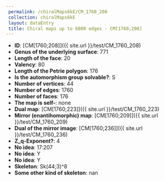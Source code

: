 ```yaml
--- 
 permalink: /chiralMaps6kE/CM_1760_208 
 collection: chiralMaps6kE
 layout: dataEntry
 title: Chiral maps up to 6000 edges - CM[1760;208]
---
```


- **ID**: [CM[1760;208]]({{ site.url }}/test/CM_1760_208)
- **Genus of the underlying surface**: 771
- **Length of the face**: 20
- **Valency**: 80
- **Length of the Petrie polygon**: 176
- **Is the automorphism group solvable?**: S
- **Number of vertices**: 44
- **Number of edges**: 1760
- **Number of faces**: 176
- **The map is self-**: none
- **Dual map**: [CM[1760;223]]({{ site.url }}/test/CM_1760_223)
- **Mirror (enantihomorphic) map**: [CM[1760;209]]({{ site.url }}/test/CM_1760_209)
- **Dual of the mirror image**: [CM[1760;236]]({{ site.url }}/test/CM_1760_236)
- **Z_q-Exponent?**: 4
- **No idea**:  17:207
- **No idea**: Y
- **No idea**: Y
- **Skeleton**: Sk(44;3)^8
- **Some other kind of skeleton**: nan
